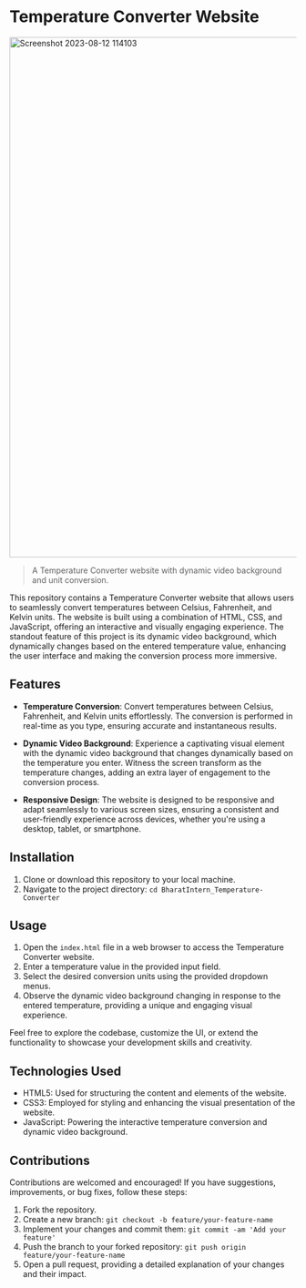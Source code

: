 # Temperature Converter Website

<img width="914" alt="Screenshot 2023-08-12 114103" src="https://github.com/Indranath165/BharatIntern_Temperature-Converter/assets/121590717/172ae5b3-22fe-40a7-a617-29ab17dfb736">

> A Temperature Converter website with dynamic video background and unit conversion.

This repository contains a Temperature Converter website that allows users to seamlessly convert temperatures between Celsius, Fahrenheit, and Kelvin units. The website is built using a combination of HTML, CSS, and JavaScript, offering an interactive and visually engaging experience. The standout feature of this project is its dynamic video background, which dynamically changes based on the entered temperature value, enhancing the user interface and making the conversion process more immersive.

## Features

- **Temperature Conversion**: Convert temperatures between Celsius, Fahrenheit, and Kelvin units effortlessly. The conversion is performed in real-time as you type, ensuring accurate and instantaneous results.

- **Dynamic Video Background**: Experience a captivating visual element with the dynamic video background that changes dynamically based on the temperature you enter. Witness the screen transform as the temperature changes, adding an extra layer of engagement to the conversion process.

- **Responsive Design**: The website is designed to be responsive and adapt seamlessly to various screen sizes, ensuring a consistent and user-friendly experience across devices, whether you're using a desktop, tablet, or smartphone.

## Installation

1. Clone or download this repository to your local machine.
2. Navigate to the project directory: `cd BharatIntern_Temperature-Converter`

## Usage

1. Open the `index.html` file in a web browser to access the Temperature Converter website.
2. Enter a temperature value in the provided input field.
3. Select the desired conversion units using the provided dropdown menus.
4. Observe the dynamic video background changing in response to the entered temperature, providing a unique and engaging visual experience.

Feel free to explore the codebase, customize the UI, or extend the functionality to showcase your development skills and creativity.

## Technologies Used

- HTML5: Used for structuring the content and elements of the website.
- CSS3: Employed for styling and enhancing the visual presentation of the website.
- JavaScript: Powering the interactive temperature conversion and dynamic video background.

## Contributions

Contributions are welcomed and encouraged! If you have suggestions, improvements, or bug fixes, follow these steps:

1. Fork the repository.
2. Create a new branch: `git checkout -b feature/your-feature-name`
3. Implement your changes and commit them: `git commit -am 'Add your feature'`
4. Push the branch to your forked repository: `git push origin feature/your-feature-name`
5. Open a pull request, providing a detailed explanation of your changes and their impact.
